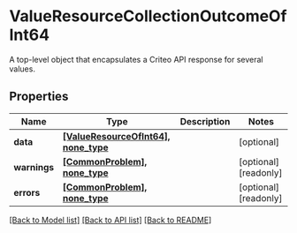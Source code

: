 # ValueResourceCollectionOutcomeOfInt64

A top-level object that encapsulates a Criteo API response for several values.

## Properties
Name | Type | Description | Notes
------------ | ------------- | ------------- | -------------
**data** | [**[ValueResourceOfInt64], none_type**](ValueResourceOfInt64.md) |  | [optional] 
**warnings** | [**[CommonProblem], none_type**](CommonProblem.md) |  | [optional] [readonly] 
**errors** | [**[CommonProblem], none_type**](CommonProblem.md) |  | [optional] [readonly] 

[[Back to Model list]](../README.md#documentation-for-models) [[Back to API list]](../README.md#documentation-for-api-endpoints) [[Back to README]](../README.md)



